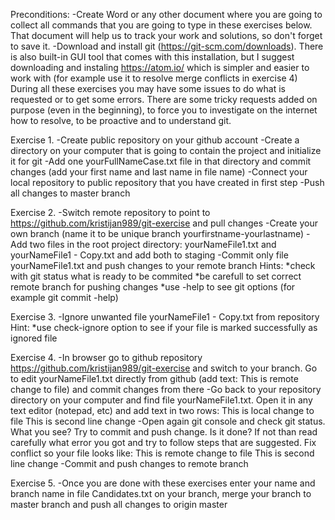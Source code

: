 Preconditions: -Create Word or any other document where you are going to collect all commands that you are going to type in these exercises below. That document will help us to track your work and solutions, so don't forget to save it. -Download and install git (https://git-scm.com/downloads). There is also built-in GUI tool that comes with this installation, but I suggest downloading and instaling https://atom.io/ which is simpler and easier to work with (for example use it to resolve merge conflicts in exercise 4) During all these exercises you may have some issues to do what is requested or to get some errors. There are some tricky requests added on purpose (even in the beginning), to force you to investigate on the internet how to resolve, to be proactive and to understand git.

Exercise 1. -Create public repository on your github account -Create a directory on your computer that is going to contain the project and initialize it for git -Add one yourFullNameCase.txt file in that directory and commit changes (add your first name and last name in file name) -Connect your local repository to public repository that you have created in first step -Push all changes to master branch

Exercise 2. -Switch remote repository to point to https://github.com/kristijan989/git-exercise and pull changes -Create your own branch (name it to be unique branch yourfirstname-yourlastname) -Add two files in the root project directory: yourNameFile1.txt and yourNameFile1 - Copy.txt and add both to staging -Commit only file yourNameFile1.txt and push changes to your remote branch Hints: *check with git status what is ready to be commited *be carefull to set correct remote branch for pushing changes *use -help to see git options (for example git commit -help)

Exercise 3. -Ignore unwanted file yourNameFile1 - Copy.txt from repository Hint: *use check-ignore option to see if your file is marked successfully as ignored file

Exercise 4. -In browser go to github repository https://github.com/kristijan989/git-exercise and switch to your branch. Go to edit yourNameFile1.txt directly from github (add text: This is remote change to file) and commit changes from there -Go back to your repository directory on your computer and find file yourNameFile1.txt. Open it in any text editor (notepad, etc) and add text in two rows: This is local change to file This is second line change -Open again git console and check git status. What you see? Try to commit and push change. Is it done? If not than read carefully what error you got and try to follow steps that are suggested. Fix conflict so your file looks like: This is remote change to file This is second line change -Commit and push changes to remote branch

Exercise 5. -Once you are done with these exercises enter your name and branch name in file Candidates.txt on your branch, merge your branch to master branch and push all changes to origin master
